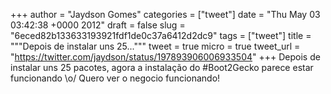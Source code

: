 
+++
author = "Jaydson Gomes"
categories = ["tweet"]
date = "Thu May 03 03:42:38 +0000 2012"
draft = false
slug = "6eced82b133633193921fdf1de0c37a6412d2dc9"
tags = ["tweet"]
title = """Depois de instalar uns 25..."""
tweet = true
micro = true
tweet_url = "https://twitter.com/jaydson/status/197893906006933504"
+++
Depois de instalar uns 25 pacotes, agora a instalação do #Boot2Gecko parece estar funcionando \o/ Quero ver o negocio funcionando!
